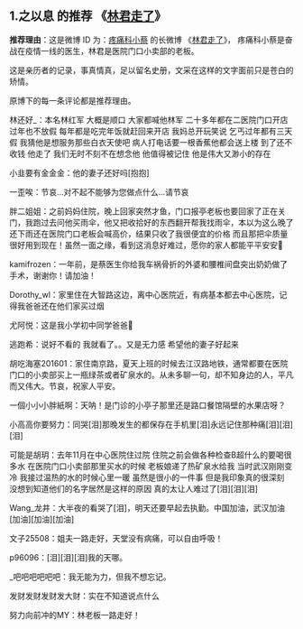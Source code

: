 ## 1.之以息 的推荐 《[林君走了](https://github.com/totime123/GC4-work/wiki/%E4%BC%98%E7%A7%80%E6%96%87%E7%AB%A0#%E6%8E%A8%E8%8D%902%E5%BE%AE%E5%8D%9A-id-%E4%B8%BA%E7%96%BC%E7%97%9B%E7%A7%91%E5%B0%8F%E8%94%A1-%E7%9A%84%E9%95%BF%E5%BE%AE%E5%8D%9A-%E6%9E%97%E5%90%9B%E8%B5%B0%E4%BA%86)》

**推荐理由**：这是微博 ID 为：[疼痛科小蔡](https://weibo.com/u/2897587701?refer_flag=1005055010_&is_hot=1) 的长微博 《[林君走了](https://weibo.com/2897587701/ItKckAslO?filter=hot&root_comment_id=4470917742314142&type=comment)》，
疼痛科小蔡是奋战在疫情一线的医生，林君是医院门口小卖部的老板。

这是亲历者的记录，事真情真，足以留名史册，文采在这样的文字面前只是苍白的矫情。

原博下的每一条评论都是推荐理由。


林还好_：本名林红军 大概是顺口 大家都喊他林军 二十多年都在二医院门口开店 过年也不放假 每年都是吃完年饭就赶回来开店 我妈总开玩笑说 乞丐过年都有三天假 我猜他是想服务那些白衣天使吧 病人打电话要一根香蕉他都会送上楼 到了还不收钱 他走了 我们无时不刻不在想念他 他值得被记住 他是伟大又渺小的存在

小韭要有金金金：他的妻子还好吗[抱抱]

一歪唉：节哀…对不起不能够为您做点什么…请节哀

胖二姐姐：之前妈妈住院，晚上回家突然才鱼，门口报亭老板也要回家了正在关门，我跑过去问他买雨伞，他又把收拾好的东西翻开帮我找雨伞，本以为这么晚了还下雨还在医院门口老板会喊高价，结果只收了我很便宜的价格 而且那把伞质量很好用到现在！虽然一面之缘，看到这消息好难过，愿你的家人都能平平安安🙏

kamifrozen：一年前，是蔡医生你给我车祸骨折的外婆和腰椎间盘突出奶奶做了手术，谢谢你！请加油！





Dorothy_wl：家里住在大智路这边，离中心医院近，有病基本都去中心医院，记得我爸爸还在他们家买过烟



尤阿悦：这是我小学初中同学爸爸🙏




逃跑希：说好不看的 我就看了。。又是无力感 希望他的妻子好起来

胡吃海塞201601：家住南京路，夏天上班的时候去江汉路地铁，通常都要在医院门口的小卖部买上一瓶绿茶或者矿泉水的。从未多聊一句，却不知身边的人，平凡而又伟大。节哀，祝家人平安。

一個小小小胖紙啊：天呐！是门诊的小亭子那里还是路口餐馆隔壁的水果店呀？

小高高你要努力：同哭[泪]那晚发生的都保存在手机里[泪]永远记住那种痛[泪][泪][泪]




可能是胡玥：去年11月在中心医院住过院 住院之前会做各种检查B超什么的要喝很多水 在医院门口小卖部那里买水的时候 老板娘递了热矿泉水给我 当时武汉刚刚变冷 我接过温热的水的时候心里一暖 虽然是很小的一件事 但是我印象真的很深刻 没想到知道他们的名字居然是这样的原因  真的太让人难过了[泪][泪][泪]





Wang_龙井：大半夜的看哭了[泪]，明天还要早起去执勤。中国加油，武汉加油[加油][加油][加油]

文子25508：姐夫一路走好，天堂没有病痛，可以自由呼吸！

p96096：[泪][泪][泪]我的天哪。

_吧吧吧吧吧吧：我无能为力，但我不想忘记。

发财发财发财发大财：实在不知道说点什么

努力向前冲的MY：林老板一路走好！
